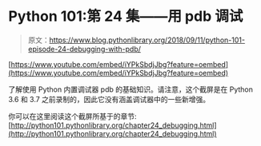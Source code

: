 # Python 101:第 24 集——用 pdb 调试

> 原文：<https://www.blog.pythonlibrary.org/2018/09/11/python-101-episode-24-debugging-with-pdb/>

[https://www.youtube.com/embed/iYPkSbdjJbg?feature=oembed](https://www.youtube.com/embed/iYPkSbdjJbg?feature=oembed)

了解使用 Python 内置调试器 pdb 的基础知识。请注意，这个截屏是在 Python 3.6 和 3.7 之前录制的，因此它没有涵盖调试器中的一些新增强。

你可以在这里阅读这个截屏所基于的章节:[http://python101.pythonlibrary.org/chapter24_debugging.html](http://python101.pythonlibrary.org/chapter24_debugging.html)
